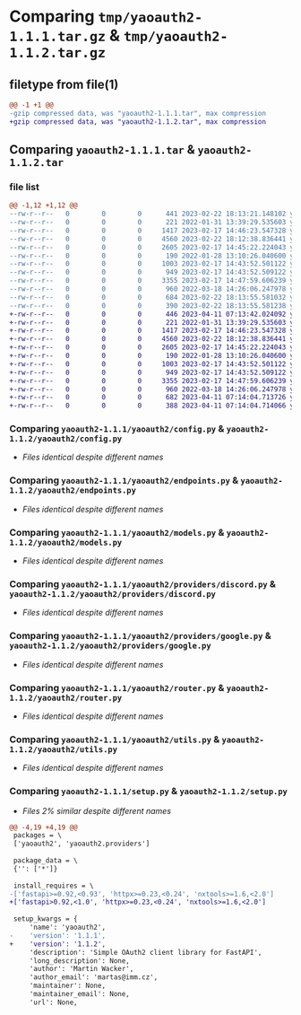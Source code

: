 # Comparing `tmp/yaoauth2-1.1.1.tar.gz` & `tmp/yaoauth2-1.1.2.tar.gz`

## filetype from file(1)

```diff
@@ -1 +1 @@
-gzip compressed data, was "yaoauth2-1.1.1.tar", max compression
+gzip compressed data, was "yaoauth2-1.1.2.tar", max compression
```

## Comparing `yaoauth2-1.1.1.tar` & `yaoauth2-1.1.2.tar`

### file list

```diff
@@ -1,12 +1,12 @@
--rw-r--r--   0        0        0      441 2023-02-22 18:13:21.148102 yaoauth2-1.1.1/pyproject.toml
--rw-r--r--   0        0        0      221 2022-01-31 13:39:29.535603 yaoauth2-1.1.1/yaoauth2/__init__.py
--rw-r--r--   0        0        0     1417 2023-02-17 14:46:23.547328 yaoauth2-1.1.1/yaoauth2/config.py
--rw-r--r--   0        0        0     4560 2023-02-22 18:12:38.836441 yaoauth2-1.1.1/yaoauth2/endpoints.py
--rw-r--r--   0        0        0     2605 2023-02-17 14:45:22.224043 yaoauth2-1.1.1/yaoauth2/models.py
--rw-r--r--   0        0        0      190 2022-01-28 13:10:26.040600 yaoauth2-1.1.1/yaoauth2/providers/__init__.py
--rw-r--r--   0        0        0     1003 2023-02-17 14:43:52.501122 yaoauth2-1.1.1/yaoauth2/providers/discord.py
--rw-r--r--   0        0        0      949 2023-02-17 14:43:52.509122 yaoauth2-1.1.1/yaoauth2/providers/google.py
--rw-r--r--   0        0        0     3355 2023-02-17 14:47:59.606239 yaoauth2-1.1.1/yaoauth2/router.py
--rw-r--r--   0        0        0      960 2022-03-18 14:26:06.247978 yaoauth2-1.1.1/yaoauth2/utils.py
--rw-r--r--   0        0        0      684 2023-02-22 18:13:55.581032 yaoauth2-1.1.1/setup.py
--rw-r--r--   0        0        0      390 2023-02-22 18:13:55.581238 yaoauth2-1.1.1/PKG-INFO
+-rw-r--r--   0        0        0      446 2023-04-11 07:13:42.024092 yaoauth2-1.1.2/pyproject.toml
+-rw-r--r--   0        0        0      221 2022-01-31 13:39:29.535603 yaoauth2-1.1.2/yaoauth2/__init__.py
+-rw-r--r--   0        0        0     1417 2023-02-17 14:46:23.547328 yaoauth2-1.1.2/yaoauth2/config.py
+-rw-r--r--   0        0        0     4560 2023-02-22 18:12:38.836441 yaoauth2-1.1.2/yaoauth2/endpoints.py
+-rw-r--r--   0        0        0     2605 2023-02-17 14:45:22.224043 yaoauth2-1.1.2/yaoauth2/models.py
+-rw-r--r--   0        0        0      190 2022-01-28 13:10:26.040600 yaoauth2-1.1.2/yaoauth2/providers/__init__.py
+-rw-r--r--   0        0        0     1003 2023-02-17 14:43:52.501122 yaoauth2-1.1.2/yaoauth2/providers/discord.py
+-rw-r--r--   0        0        0      949 2023-02-17 14:43:52.509122 yaoauth2-1.1.2/yaoauth2/providers/google.py
+-rw-r--r--   0        0        0     3355 2023-02-17 14:47:59.606239 yaoauth2-1.1.2/yaoauth2/router.py
+-rw-r--r--   0        0        0      960 2022-03-18 14:26:06.247978 yaoauth2-1.1.2/yaoauth2/utils.py
+-rw-r--r--   0        0        0      682 2023-04-11 07:14:04.713726 yaoauth2-1.1.2/setup.py
+-rw-r--r--   0        0        0      388 2023-04-11 07:14:04.714066 yaoauth2-1.1.2/PKG-INFO
```

### Comparing `yaoauth2-1.1.1/yaoauth2/config.py` & `yaoauth2-1.1.2/yaoauth2/config.py`

 * *Files identical despite different names*

### Comparing `yaoauth2-1.1.1/yaoauth2/endpoints.py` & `yaoauth2-1.1.2/yaoauth2/endpoints.py`

 * *Files identical despite different names*

### Comparing `yaoauth2-1.1.1/yaoauth2/models.py` & `yaoauth2-1.1.2/yaoauth2/models.py`

 * *Files identical despite different names*

### Comparing `yaoauth2-1.1.1/yaoauth2/providers/discord.py` & `yaoauth2-1.1.2/yaoauth2/providers/discord.py`

 * *Files identical despite different names*

### Comparing `yaoauth2-1.1.1/yaoauth2/providers/google.py` & `yaoauth2-1.1.2/yaoauth2/providers/google.py`

 * *Files identical despite different names*

### Comparing `yaoauth2-1.1.1/yaoauth2/router.py` & `yaoauth2-1.1.2/yaoauth2/router.py`

 * *Files identical despite different names*

### Comparing `yaoauth2-1.1.1/yaoauth2/utils.py` & `yaoauth2-1.1.2/yaoauth2/utils.py`

 * *Files identical despite different names*

### Comparing `yaoauth2-1.1.1/setup.py` & `yaoauth2-1.1.2/setup.py`

 * *Files 2% similar despite different names*

```diff
@@ -4,19 +4,19 @@
 packages = \
 ['yaoauth2', 'yaoauth2.providers']
 
 package_data = \
 {'': ['*']}
 
 install_requires = \
-['fastapi>=0.92,<0.93', 'httpx>=0.23,<0.24', 'nxtools>=1.6,<2.0']
+['fastapi>0.92,<1.0', 'httpx>=0.23,<0.24', 'nxtools>=1.6,<2.0']
 
 setup_kwargs = {
     'name': 'yaoauth2',
-    'version': '1.1.1',
+    'version': '1.1.2',
     'description': 'Simple OAuth2 client library for FastAPI',
     'long_description': None,
     'author': 'Martin Wacker',
     'author_email': 'martas@imm.cz',
     'maintainer': None,
     'maintainer_email': None,
     'url': None,
```

